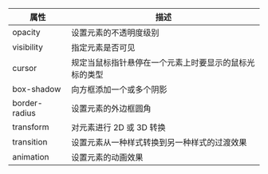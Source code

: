 | 属性          | 描述                                                   |
| ------------- | ------------------------------------------------------ |
| opacity       | 设置元素的不透明度级别                                 |
| visibility    | 指定元素是否可见                                       |
| cursor        | 规定当鼠标指针悬停在一个元素上时要显示的鼠标光标的类型 |
| box-shadow    | 向方框添加一个或多个阴影                               |
| border-radius | 设置元素的外边框圆角                                   |
| transform     | 对元素进行 2D 或 3D 转换                               |
| transition    | 设置元素从一种样式转换到另一种样式的过渡效果           |
| animation     | 设置元素的动画效果                                     |